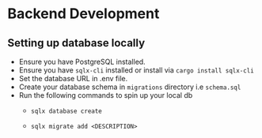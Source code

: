 # Backend Development

## Setting up database locally
- Ensure you have PostgreSQL installed.
- Ensure you have `sqlx-cli` installed or install via ```cargo install sqlx-cli```
- Set the database URL in .env file.
- Create your database schema in `migrations` directory i.e `schema.sql`
- Run the following commands to spin up your local db
  - ```
    sqlx database create
    ```
  - ```
    sqlx migrate add <DESCRIPTION>
    ```
